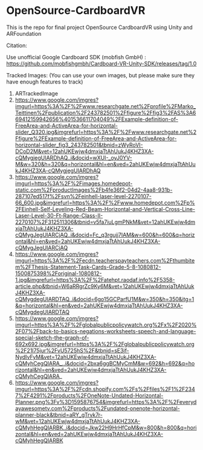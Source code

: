 # OpenSource-CardboardVR
This is the repo for final project OpenSource CardboardVR using Unity and ARFoundation

Citation:

Use unofficial Google Cardboard SDK (mobfish GmbH) : https://github.com/mobfishgmbh/Cardboard-VR-Unity-SDK/releases/tag/1.0

Tracked Images: (You can use your own images, but please make sure they have enough features to track)
1. ARTrackedImage
2. https://www.google.com/imgres?imgurl=https%3A%2F%2Fwww.researchgate.net%2Fprofile%2FMarko_Teittinen%2Fpublication%2F243782501%2Ffigure%2Ffig3%2FAS%3A669412159942656%401536611704049%2FExample-definition-of-FreeArea-and-ActiveArea-for-horizontal-slider_Q320.jpg&imgrefurl=https%3A%2F%2Fwww.researchgate.net%2Ffigure%2FExample-definition-of-FreeArea-and-ActiveArea-for-horizontal-slider_fig3_243782501&tbnid=zWyRoVI-DCoD2M&vet=12ahUKEwjw4dmxjaTtAhUukJ4KHZ3XA-cQMygjegUIARDhAQ..i&docid=wXUI-_oyJ0YV-M&w=320&h=320&q=horizontal&hl=en&ved=2ahUKEwjw4dmxjaTtAhUukJ4KHZ3XA-cQMygjegUIARDhAQ
3. https://www.google.com/imgres?imgurl=https%3A%2F%2Fimages.homedepot-static.com%2FproductImages%2Fb4fe36f2-04d2-4aa8-931b-287107ed517f%2Fsvn%2Feinhell-laser-level-2270107-66_600.jpg&imgrefurl=https%3A%2F%2Fwww.homedepot.com%2Fp%2FEinhell-Self-Leveling-Red-Beam-Horizontal-and-Vertical-Cross-Line-Laser-Level-30-Ft-Range-Class-II-2270107%2F312511306&tbnid=v5fa7iuLgmPNkM&vet=12ahUKEwjw4dmxjaTtAhUukJ4KHZ3XA-cQMygJegUIARCjAQ..i&docid=Fc_q3rgujj7IAM&w=600&h=600&q=horizontal&hl=en&ved=2ahUKEwjw4dmxjaTtAhUukJ4KHZ3XA-cQMygJegUIARCjAQ
4. https://www.google.com/imgres?imgurl=https%3A%2F%2Fecdn.teacherspayteachers.com%2Fthumbitem%2FThesis-Statement-Task-Cards-Grade-5-8-1080812-1500875398%2Foriginal-1080812-1.jpg&imgrefurl=https%3A%2F%2Fatehpt.raodaf.info%2F5358-article.php&tbnid=W6aRRgrZc9Ky6M&vet=12ahUKEwjw4dmxjaTtAhUukJ4KHZ3XA-cQMygdegUIARDTAQ..i&docid=6go15GCParfU1M&w=350&h=350&itg=1&q=horizontal&hl=en&ved=2ahUKEwjw4dmxjaTtAhUukJ4KHZ3XA-cQMygdegUIARDTAQ
5. https://www.google.com/imgres?imgurl=https%3A%2F%2Fglobalpublicpolicywatch.org%2Fx%2F2020%2F07%2Fback-to-basics-negations-worksheets-speech-and-language-special-sketch-the-graph-of-692x692.jpg&imgrefurl=https%3A%2F%2Fglobalpublicpolicywatch.org%2F21l75jur%2FvU5725hS%2F&tbnid=sE3jf-NydIvFyM&vet=12ahUKEwjw4dmxjaTtAhUukJ4KHZ3XA-cQMyhCegQIARA_..i&docid=2bxa6ggBCMyCmM&w=692&h=692&q=horizontal&hl=en&ved=2ahUKEwjw4dmxjaTtAhUukJ4KHZ3XA-cQMyhCegQIARA_
6. https://www.google.com/imgres?imgurl=https%3A%2F%2Fcdn.shopify.com%2Fs%2Ffiles%2F1%2F2347%2F4291%2Fproducts%2FOneNote-Undated-Horizontal-Planner.png%3Fv%3D1595876754&imgrefurl=https%3A%2F%2Feverydayawesometv.com%2Fproducts%2Fundated-onenote-horizontal-planner-black&tbnid=aRY_gTrvk7r-wM&vet=12ahUKEwjw4dmxjaTtAhUukJ4KHZ3XA-cQMyhHegQIARBK..i&docid=Jkw22H9HrHfCpM&w=800&h=800&q=horizontal&hl=en&ved=2ahUKEwjw4dmxjaTtAhUukJ4KHZ3XA-cQMyhHegQIARBK
